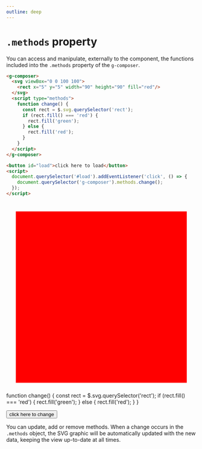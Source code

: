 ```yaml
---
outline: deep
---
```


# `.methods` property

You can access and manipulate, externally to the component, the functions included into
the `.methods` property of the `g-composer`.

```html
<g-composer>
  <svg viewBox="0 0 100 100">
    <rect x="5" y="5" width="90" height="90" fill="red"/>
  </svg>
  <script type="methods">
    function change() {
      const rect = $.svg.querySelector('rect');
      if (rect.fill() === 'red') {
        rect.fill('green');
      } else {
        rect.fill('red');
      }
    }
  </script>
</g-composer>
```

```html {4}
<button id="load">click here to load</button>
<script>
  document.querySelector('#load').addEventListener('click', () => {
    document.querySelector('g-composer').methods.change();
  });
</script>
```

<g-composer>
  <svg viewBox="0 0 100 100">
    <rect x="5" y="5" width="90" height="90" fill="red"/>
  </svg>
  <g-script type="methods">
    function change() {
      const rect = $.svg.querySelector('rect');
      if (rect.fill() === 'red') {
        rect.fill('green');
      } else {
        rect.fill('red');
      }
    }
  </g-script>
</g-composer>

<button onclick="document.querySelector('g-composer').methods.change()">click here to 
change</button>

You can update, add or remove methods. When a change occurs in the `.methods` object, the SVG
graphic will be automatically updated with the new data, keeping the view up-to-date at all times.

